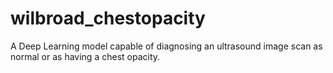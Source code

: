 # wilbroad_chestopacity
A Deep Learning model capable of diagnosing an ultrasound image scan as normal or as having a chest opacity.
